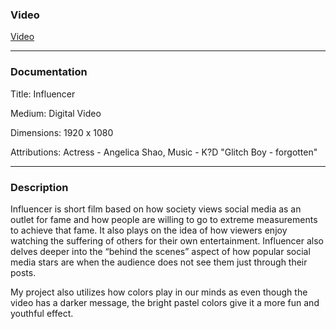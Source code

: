 ### Video
[Video](https://youtu.be/gkVQlqjPdJM)
___
### Documentation
Title: Influencer

Medium: Digital Video

Dimensions: 1920 x 1080

Attributions: Actress - Angelica Shao, Music - K?D "Glitch Boy - forgotten"
___
### Description
Influencer is short film based on how society views social media as an outlet for fame and how people are willing to go to extreme measurements to achieve that fame. It also plays on the idea of how viewers enjoy watching the suffering of others for their own entertainment. Influencer also delves deeper into the “behind the scenes” aspect of how popular social media stars are when the audience does not see them just through their posts. 

My project also utilizes how colors play in our minds as even though the video has a darker message, the bright pastel colors give it a more fun and youthful effect.
